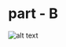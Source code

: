 # part - B



![alt text](https://www.commitstrip.com/wp-content/uploads/2020/06/Strip-Visual-Studio-Code-650-finalenglish.jpg)
